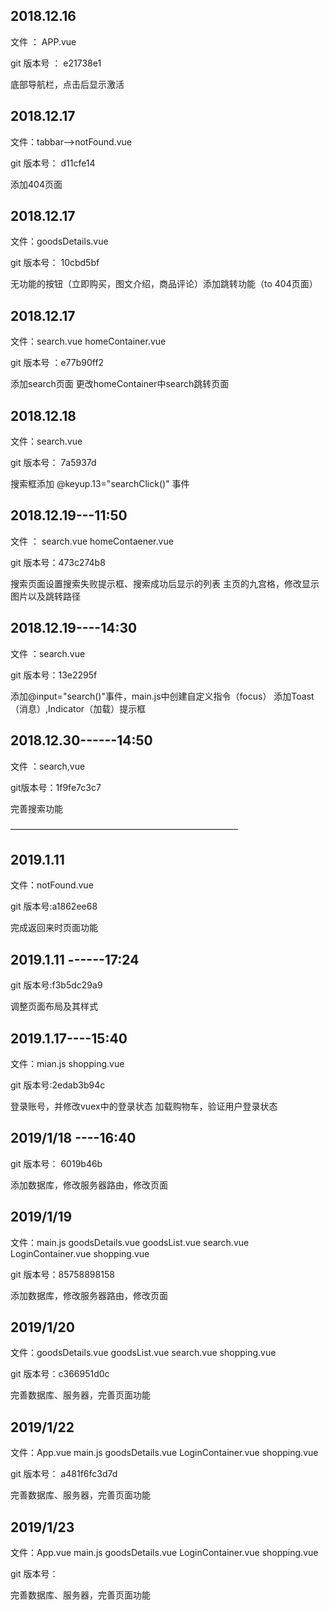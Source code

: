 ## 2018.12.16

文件 ： APP.vue 

git  版本号  ：   e21738e1

底部导航栏，点击后显示激活



## 2018.12.17

文件：tabbar-->notFound.vue

git 版本号： d11cfe14

添加404页面



## 2018.12.17

文件：goodsDetails.vue

git 版本号： 10cbd5bf

无功能的按钮（立即购买，图文介绍，商品评论）添加跳转功能（to  404页面）



## 2018.12.17

文件：search.vue  homeContainer.vue

git 版本号 ：e77b90ff2

添加search页面    更改homeContainer中search跳转页面



## 2018.12.18

文件：search.vue

git 版本号： 7a5937d

搜索框添加 @keyup.13="searchClick()" 事件



## 2018.12.19---11:50

文件 ： search.vue   homeContaener.vue

git 版本号：473c274b8

搜索页面设置搜索失败提示框、搜索成功后显示的列表
主页的九宫格，修改显示图片以及跳转路径



## 2018.12.19----14:30

文件 ：search.vue

git 版本号：13e2295f

添加@input="search()"事件，main.js中创建自定义指令（focus）
添加Toast（消息）,Indicator（加载）提示框

## 2018.12.30------14:50

文件 ：search,vue

git版本号：1f9fe7c3c7

完善搜索功能

——————————————————————————

## 2019.1.11

文件：notFound.vue

git 版本号:a1862ee68

完成返回来时页面功能  

## 2019.1.11 ------17:24

git 版本号:f3b5dc29a9

调整页面布局及其样式

## 2019.1.17----15:40

文件：mian.js  shopping.vue  

git 版本号:2edab3b94c

登录账号，并修改vuex中的登录状态
加载购物车，验证用户登录状态

## 2019/1/18  ----16:40

git 版本号： 6019b46b

添加数据库，修改服务器路由，修改页面

## 2019/1/19

文件：main.js   goodsDetails.vue  goodsList.vue   search.vue  LoginContainer.vue   shopping.vue

git 版本号：85758898158

添加数据库，修改服务器路由，修改页面

## 2019/1/20

文件：goodsDetails.vue  goodsList.vue   search.vue    shopping.vue

git 版本号：c366951d0c

完善数据库、服务器，完善页面功能

## 2019/1/22 

文件：App.vue   main.js   goodsDetails.vue    LoginContainer.vue   shopping.vue 

git 版本号： a481f6fc3d7d

完善数据库、服务器，完善页面功能

## 2019/1/23

文件：App.vue   main.js   goodsDetails.vue    LoginContainer.vue   shopping.vue 

git 版本号： 

完善数据库、服务器，完善页面功能